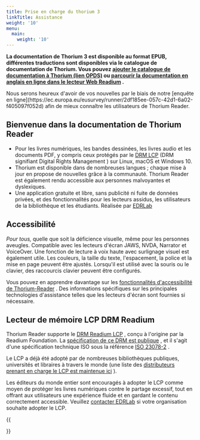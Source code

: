```yaml
---
title: Prise en charge du thorium 3
linkTitle: Assistance
weight: '10'
menu:
  main:
    weight: '10'
---
```


<!-- {{% pageinfo %}}
    For digital books, comics, audiobooks and PDF documents, including
    those protected by the
    <a href="https://edrlab.org/readium-lcp">LCP DRM</a>
    (DRM meaning <span lang="en">Digital Rights Management</span>)
    on Linux, macOS, and Windows 10.
{{% /pageinfo %}} -->

<!-- <hr class="asterism"/> -->

<p><b>  La documentation de Thorium 3 est disponible au format EPUB, différentes traductions sont disponibles via le catalogue de documentation de Thorium. Vous pouvez <a class="" href="opds://edrlab.github.io/publications/feeds/thorium31_documentation.json">ajouter le catalogue de documentation à Thorium (lien OPDS)</a> ou <a class="" href="https://thorium.edrlab.org/en/onlinedoc">parcourir la documentation en anglais en ligne dans le lecteur Web Readium</a> .</b></p>

<p>Nous serons heureux d'avoir de vos nouvelles par le biais de notre [enquête en ligne](https://ec.europa.eu/eusurvey/runner/2df185ee-057c-42d1-6a02-f405097f052d) afin de mieux connaître les utilisateurs de Thorium Reader.</p>

<h2>Bienvenue dans la documentation de Thorium Reader</h2>
<ul>
  <li>     Pour les livres numériques, les bandes dessinées, les livres audio et les documents PDF, y compris ceux protégés par le <a href="https://edrlab.org/readium-lcp">DRM LCP</a> (DRM signifiant <span lang="en">Digital Rights Management</span> ) sur Linux, macOS et Windows 10.   </li>
  <li>     Thorium est disponible dans de nombreuses langues ; chaque mise à jour en propose de nouvelles grâce à la communauté. Thorium Reader est également rendu accessible aux personnes malvoyantes et dyslexiques.   </li>
  <li>     Une application gratuite et libre, sans publicité ni fuite de données privées, et des fonctionnalités pour les lecteurs assidus, les utilisateurs de la bibliothèque et les étudiants. Réalisée par <a href="https://edrlab.org">EDRLab</a>   </li>
</ul>

## Accessibilité

  <p>     <em>Pour tous,</em> quelle que soit la déficience visuelle, même pour les personnes aveugles. Compatible avec les lecteurs d'écran JAWS, NVDA, Narrator et VoiceOver. Une fonction de lecture à voix haute avec surlignage visuel est également utile. Les couleurs, la taille du texte, l'espacement, la police et la mise en page peuvent être ajustés. Lorsqu'il est utilisé avec la souris ou le clavier, des raccourcis clavier peuvent être configurés. </p>

  


Vous pouvez en apprendre davantage sur les [fonctionnalités d'accessibilité de Thorium-Reader](/thorium-reader-doc/300_accessibility/) . Des informations spécifiques sur les principales technologies d'assistance telles que les lecteurs d'écran sont fournies si nécessaire.

  <h2>Lecteur de mémoire LCP DRM Readium</h2>

  <p>    Thorium Reader supporte le <a href="https://www.edrlab.org/readium-lcp/">DRM Readium LCP</a> , conçu à l'origine par la Readium Foundation. La <a href="https://readium.org/lcp-specs/">spécification de ce DRM est publique</a> , et il s'agit d'une spécification technique ISO sous la référence <a href="https://www.iso.org/standard/79485.html">ISO 23078-2</a> .   </p>

  <p>     Le LCP a déjà été adopté par de nombreuses bibliothèques publiques, universités et libraires à travers le monde (une liste des <a href="https://www.edrlab.org/readium-lcp/certified-apps-servers/">distributeurs prenant en charge le LCP est maintenue ici</a> ).   </p>
  <p>     Les éditeurs du monde entier sont encouragés à adopter le LCP comme moyen de protéger les livres numériques contre le partage excessif, tout en offrant aux utilisateurs une expérience fluide et en gardant le contenu correctement accessible. Veuillez <a href="https://www.edrlab.org/contact/">contacter EDRLab</a> si votre organisation souhaite adopter le LCP.   </p>

{{<section>}}